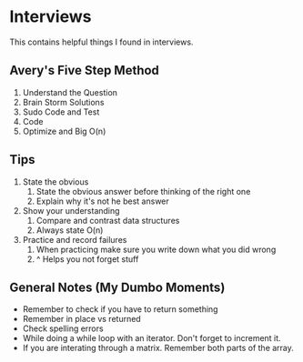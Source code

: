 # Interviews

This contains helpful things I found in interviews.

## Avery's Five Step Method
1. Understand the Question
1. Brain Storm Solutions
1. Sudo Code and Test
1. Code
1. Optimize and Big O(n)

## Tips
1. State the obvious
    1. State the obvious answer before thinking of the right one
    1. Explain why it's not he best answer
1. Show your understanding
    1. Compare and contrast data structures
    1. Always state O(n)
1. Practice and record failures
    1. When practicing make sure you write down what you did wrong
    1. ^ Helps you not forget stuff


## General Notes (My Dumbo Moments)
- Remember to check if you have to return something 
- Remember in place vs returned 
- Check spelling errors
- While doing a while loop with an iterator. Don't forget to increment it.
- If you are interating through a matrix. Remember both parts of the array.
